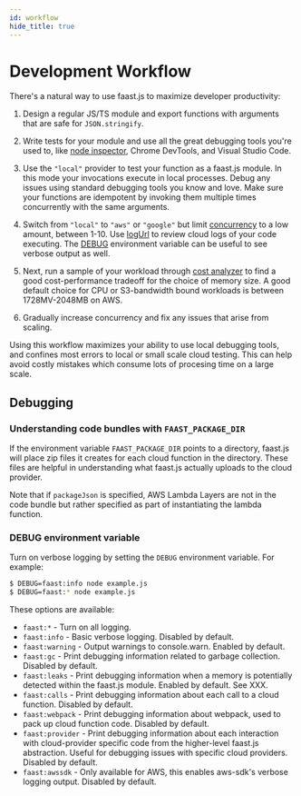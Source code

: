 ```yaml
---
id: workflow
hide_title: true
---
```


# Development Workflow

There's a natural way to use faast.js to maximize developer productivity:

1. Design a regular JS/TS module and export functions with arguments that are safe for `JSON.stringify`.

2. Write tests for your module and use all the great debugging tools you're used to, like [node inspector](https://nodejs.org/en/docs/guides/debugging-getting-started/), Chrome DevTools, and Visual Studio Code.

3. Use the `"local"` provider to test your function as a faast.js module. In this mode your invocations execute in local processes. Debug any issues using standard debugging tools you know and love. Make sure your functions are idempotent by invoking them multiple times concurrently with the same arguments.

4. Switch from `"local"` to `"aws"` or `"google"` but limit [concurrency](./api/faastjs.commonoptions.concurrency.md) to a low amount, between 1-10. Use [logUrl](./api/faastjs.faastmodule.logurl.md) to review cloud logs of your code executing. The [DEBUG](#debug-environment-variable) environment variable can be useful to see verbose output as well.

5. Next, run a sample of your workload through [cost analyzer](./api/faastjs.costanalyzer.md) to find a good cost-performance tradeoff for the choice of memory size. A good default choice for CPU or S3-bandwidth bound workloads is between 1728MV-2048MB on AWS.

6. Gradually increase concurrency and fix any issues that arise from scaling.

Using this workflow maximizes your ability to use local debugging tools, and confines most errors to local or small scale cloud testing. This can help avoid costly mistakes which consume lots of procesing time on a large scale.

## Debugging

### Understanding code bundles with `FAAST_PACKAGE_DIR`

If the environment variable `FAAST_PACKAGE_DIR` points to a directory, faast.js will place zip files it creates for each cloud function in the directory. These files are helpful in understanding what faast.js actually uploads to the cloud provider.

Note that if `packageJson` is specified, AWS Lambda Layers are not in the code bundle but rather specified as part of instantiating the lambda function.

### DEBUG environment variable

Turn on verbose logging by setting the `DEBUG` environment variable. For example:

```bash
$ DEBUG=faast:info node example.js
$ DEBUG=faast:* node example.js
```

These options are available:

- `faast:*` - Turn on all logging.
- `faast:info` - Basic verbose logging. Disabled by default.
- `faast:warning` - Output warnings to console.warn. Enabled by default.
- `faast:gc` - Print debugging information related to garbage collection. Disabled by default.
- `faast:leaks` - Print debugging information when a memory is potentially detected within the faast.js module. Enabled by default. See XXX.
- `faast:calls` - Print debugging information about each call to a cloud function. Disabled by default.
- `faast:webpack` - Print debugging information about webpack, used to pack up cloud function code. Disabled by default.
- `faast:provider` - Print debugging information about each interaction with cloud-provider specific code from the higher-level faast.js abstraction. Useful for debugging issues with specific cloud providers. Disabled by default.
- `faast:awssdk` - Only available for AWS, this enables aws-sdk's verbose logging output. Disabled by default.
